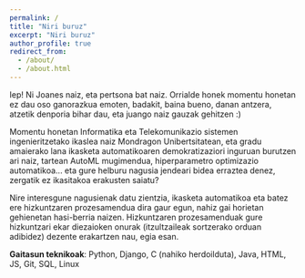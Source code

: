 ```yaml
---
permalink: /
title: "Niri buruz"
excerpt: "Niri buruz"
author_profile: true
redirect_from: 
  - /about/
  - /about.html
---
```

Iep! Ni Joanes naiz, eta pertsona bat naiz. Orrialde honek momentu honetan ez dau oso ganorazkua emoten, badakit, baina bueno,
danan antzera, atzetik denporia bihar dau, eta juango naiz gauzak gehitzen :)

Momentu honetan Informatika eta Telekomunikazio sistemen ingenieritzetako ikaslea naiz Mondragon Unibertsitatean, eta gradu 
amaierako lana ikasketa automatikoaren demokratizaziori inguruan burutzen ari naiz, tartean AutoML mugimendua, hiperparametro
optimizazio automatikoa... eta gure helburu nagusia jendeari bidea erraztea denez, zergatik ez ikasitakoa erakusten saiatu?

Nire interesgune nagusienak datu zientzia, ikasketa automatikoa eta batez ere hizkuntzaren prozesamendua dira gaur egun,
nahiz gai horietan gehienetan hasi-berria naizen. Hizkuntzaren prozesamenduak gure hizkuntzari ekar diezaioken onurak 
(itzultzaileak sortzerako orduan adibidez) dezente erakartzen nau, egia esan.

**Gaitasun teknikoak**: Python, Django, C (nahiko herdoilduta), Java, HTML, JS, Git, SQL, Linux